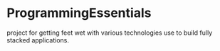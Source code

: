 # ProgrammingEssentials
project for getting feet wet with various technologies use to build fully stacked applications. 
